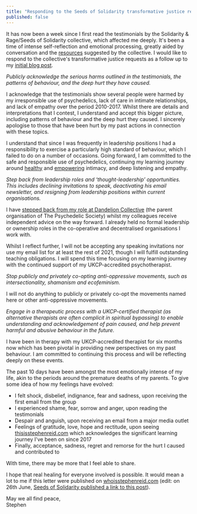 ```yaml
---
title: "Responding to the Seeds of Solidarity transformative justice requests"
published: false
---
```


<style>
      .blog_post ul {
        list-style-type: none;
        margin-bottom: 1em;
      }
      .blog_post ul li:before {
        content: '\2014';
        position: absolute;
        margin-left: -20px;
      }
</style>

It has now been a week since I first read the testimonials by the Solidarity & Rage/Seeds of Solidarity collective, which affected me deeply. It's been a time of intense self-reflection and emotional processing, greatly aided by conversation and the [resources](https://www.whoisstephenreid.com/resources-and-recovery) suggested by the collective. I would like to respond to the collective's transformative justice requests as a follow up to my [initial blog post](/blog/2021/06/11/response-to-allegations-by-whoisstephenreid.html).

*Publicly acknowledge the serious harms outlined in the testimonials, the patterns of behaviour, and the deep hurt they have caused.*

I acknowledge that the testimonials show several people were harmed by my irresponsible use of psychedelics, lack of care in intimate relationships, and lack of empathy over the period 2010-2017. Whilst there are details and interpretations that I contest, I understand and accept this bigger picture, including patterns of behaviour and the deep hurt they caused. I sincerely apologise to those that have been hurt by my past actions in connection with these topics.

I understand that since I was frequently in leadership positions I had a responsibility to exercise a particularly high standard of behaviour, which I failed to do on a number of occasions. Going forward, I am committed to the safe and responsible use of psychedelics, continuing my learning journey around [healthy](https://doubleblindmag.com/consent/) and [empowering](/blog/2019/10/21/safer-sex-conversation.html) intimacy, and deep listening and empathy.

*Step back from leadership roles and ‘thought-leadership’ opportunities. This includes declining invitations to speak, deactivating his email newsletter, and resigning from leadership positions within current organisations.*

I have [stepped back from my role at Dandelion Collective](https://psychedelicsociety.org.uk/news/statement-from-the-psychedelic-societydandelion-collective-on-allegations-made-against-stephen-reid) (the parent organisation of The Psychedelic Society) whilst my colleagues receive independent advice on the way forward. I already held no formal leadership or ownership roles in the co-operative and decentralised organisations I work with.

Whilst I reflect further, I will not be accepting any speaking invitations nor use my email list for at least the rest of 2021, though I will fulfill outstanding teaching obligations. I will spend this time focusing on my learning journey with the continued support of my UKCP-accredited psychotherapist.

*Stop publicly and privately co-opting anti-oppressive movements, such as intersectionality, shamanism and ecofeminism.*

I will not do anything to publicly or privately co-opt the movements named here or other anti-oppressive movements.

*Engage in a therapeutic process with a UKCP-certified therapist (as alternative therapists are often complicit in spiritual bypassing) to enable understanding and acknowledgement of pain caused, and help prevent harmful and abusive behaviour in the future.*

I have been in therapy with my UKCP-accredited therapist for six months now which has been pivotal in providing new perspectives on my past behaviour. I am committed to continuing this process and will be reflecting deeply on these events.

The past 10 days have been amongst the most emotionally intense of my life, akin to the periods around the premature deaths of my parents. To give some idea of how my feelings have evolved:

* I felt shock, disbelief, indignance, fear and sadness, upon receiving the first email from the group
* I experienced shame, fear, sorrow and anger, upon reading the testimonials
* Despair and anguish, upon receiving an email from a major media outlet
* Feelings of gratitude, love, hope and rectitude, upon seeing [thisisstephenreid.com](https://thisisstephenreid.com) which acknowledges the significant learning journey I've been on since 2017
* Finally, acceptance, sadness, regret and remorse for the hurt I caused and contributed to

With time, there may be more that I feel able to share.

I hope that real healing for everyone involved is possible. It would mean a lot to me if this letter were published on [whoisstephenreid.com](https://whoisstephenreid.com) (edit: on 26th June, [Seeds of Solidarity published a link to this post](https://www.whoisstephenreid.com/stephen-reids-reply)).

May we all find peace,<br />
Stephen
